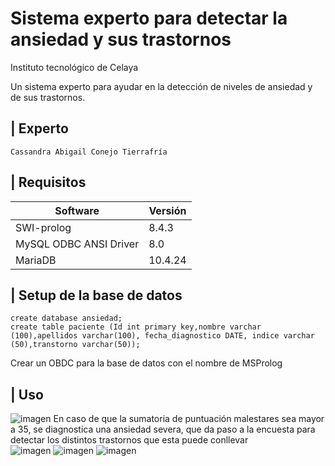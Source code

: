 # Sistema experto para detectar la ansiedad y sus trastornos
Instituto tecnológico de Celaya

Un sistema experto para ayudar en la detección de niveles de ansiedad y de sus trastornos.

## |  Experto 
    Cassandra Abigail Conejo Tierrafría

## | Requisitos 
| Software | Versión |
| ----------- | ----------- |
| SWI-prolog | 8.4.3 |
| MySQL ODBC ANSI Driver | 8.0  |  
| MariaDB | 10.4.24  |  

## | Setup de la base de datos
    create database ansiedad;
    create table paciente (Id int primary key,nombre varchar (100),apellidos varchar(100), fecha_diagnostico DATE, indice varchar (50),transtorno varchar(50));

Crear un OBDC para la base de datos con el nombre de MSProlog

## | Uso
![imagen](https://user-images.githubusercontent.com/89956366/207779508-fbedd12d-41aa-46a6-a593-e50f218b9f62.png)
    En caso de que la sumatoria de puntuación malestares sea mayor a 35, se diagnostica una ansiedad severa, que da paso a la encuesta para detectar los distintos trastornos que esta puede conllevar  
![imagen](https://user-images.githubusercontent.com/89956366/207779566-75f97043-3f9b-4a8b-8d8e-748fa5bdd5d3.png)
![imagen](https://user-images.githubusercontent.com/89956366/207780947-2a8490e3-c1ec-49b5-8e2e-764a265fb798.png)
![imagen](https://user-images.githubusercontent.com/89956366/207780252-db139577-85b8-49ac-aab5-c1c0458381ce.png)

